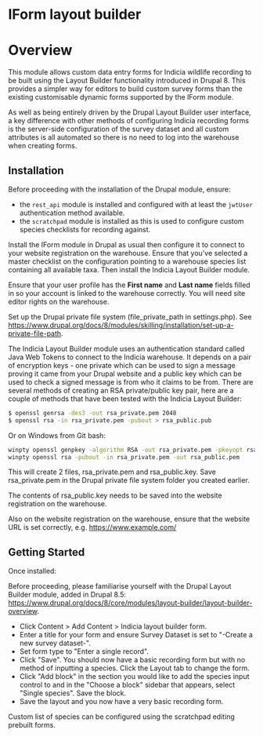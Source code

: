 # IForm layout builder

# Overview

This module allows custom data entry forms for Indicia wildlife recording to be built using the
Layout Builder functionality introduced in Drupal 8. This provides a simpler way for editors to
build custom survey forms than the existing customisable dynamic forms supported by the IForm
module.

As well as being entirely driven by the Drupal Layout Builder user interface, a key difference with
other methods of configuring Indicia recording forms is the server-side configuration of the survey
dataset and all custom attributes is all automated so there is no need to log into the warehouse
when creating forms.

## Installation

Before proceeding with the installation of the Drupal module, ensure:
* the `rest_api` module is installed and configured with at least the `jwtUser` authentication
  method available.
* the `scratchpad` module is installed as this is used to configure custom species checklists for
  recording against.

Install the IForm module in Drupal as usual then configure it to connect to your website
registration on the warehouse. Ensure that you've selected a master checklist on the configuration
pointing to a warehouse species list containing all available taxa. Then install the Indicia Layout
Builder module.

Ensure that your user profile has the **First name** and **Last name** fields filled in so your
account is linked to the warehouse correctly. You will need site editor rights on the warehouse.

Set up the Drupal private file system (file_private_path in settings.php). See
https://www.drupal.org/docs/8/modules/skilling/installation/set-up-a-private-file-path.

The Indicia Layout Builder module uses an authentication standard called Java Web Tokens to connect
to the Indicia warehouse. It depends on a pair of encryption keys - one private which can be used
to sign a message proving it came from your Drupal website and a public key which can be used to
check a signed message is from who it claims to be from. There are several methods of creating an
RSA private/public key pair, here are a couple of methods that have been tested with the Indicia
Layout Builder:

```bash
$ openssl genrsa -des3 -out rsa_private.pem 2048
$ openssl rsa -in rsa_private.pem -pubout > rsa_public.pub
```
Or on Windows from Git bash:
```bash
winpty openssl genpkey -algorithm RSA -out rsa_private.pem -pkeyopt rsa_keygen_bits:2048
winpty openssl rsa -pubout -in rsa_private.pem -out rsa_public.pem
```

This will create 2 files, rsa_private.pem and rsa_public.key. Save rsa_private.pem in the Drupal
private file system folder you created earlier.

The contents of rsa_public.key needs to be saved into the website registration on the warehouse.

Also on the website registration on the warehouse, ensure that the website URL is set correctly,
e.g. https://www.example.com/

## Getting Started

Once installed:

Before proceeding, please familiarise yourself with the Drupal Layout Builder module, added in
Drupal 8.5: https://www.drupal.org/docs/8/core/modules/layout-builder/layout-builder-overview.

* Click Content > Add Content > Indicia layout builder form.
* Enter a title for your form and ensure Survey Dataset is set to "-Create a new survey dataset-".
* Set form type to "Enter a single record".
* Click "Save". You should now have a basic recording form but with no method of inputting a
  species. Click the Layout tab to change the form.
* Click "Add block" in the section you would like to add the species input control to and in the
  "Choose a block" sidebar that appears, select "Single species". Save the block.
* Save the layout and you now have a very basic recording form.

Custom list of species can be configured using the scratchpad editing prebuilt forms.